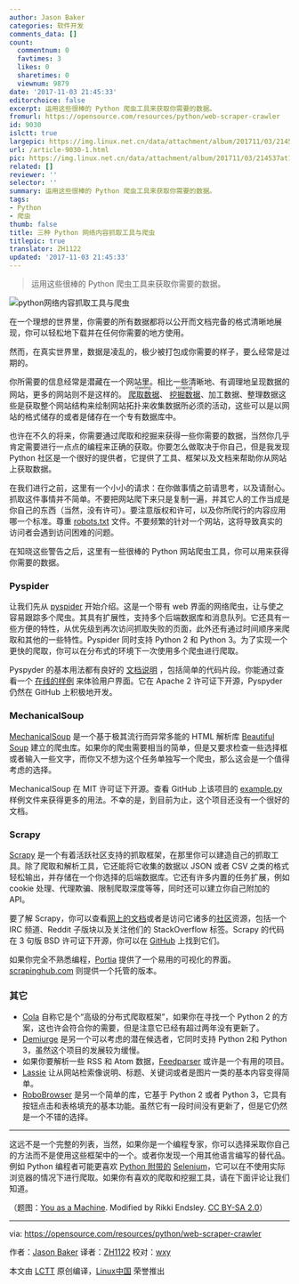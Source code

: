 ```yaml
---
author: Jason Baker
categories: 软件开发
comments_data: []
count:
  commentnum: 0
  favtimes: 3
  likes: 0
  sharetimes: 0
  viewnum: 9879
date: '2017-11-03 21:45:33'
editorchoice: false
excerpt: 运用这些很棒的 Python 爬虫工具来获取你需要的数据。
fromurl: https://opensource.com/resources/python/web-scraper-crawler
id: 9030
islctt: true
largepic: https://img.linux.net.cn/data/attachment/album/201711/03/214537at1dsdt1tmoddaf2.png
url: /article-9030-1.html
pic: https://img.linux.net.cn/data/attachment/album/201711/03/214537at1dsdt1tmoddaf2.png.thumb.jpg
related: []
reviewer: ''
selector: ''
summary: 运用这些很棒的 Python 爬虫工具来获取你需要的数据。
tags:
- Python
- 爬虫
thumb: false
title: 三种 Python 网络内容抓取工具与爬虫
titlepic: true
translator: ZH1122
updated: '2017-11-03 21:45:33'
---
```



> 
> 运用这些很棒的 Python 爬虫工具来获取你需要的数据。
> 
> 
> 


![ python网络内容抓取工具与爬虫](https://img.linux.net.cn/data/attachment/album/201711/03/214537at1dsdt1tmoddaf2.png "Python web scrapers and crawlers")


在一个理想的世界里，你需要的所有数据都将以公开而文档完备的格式清晰地展现，你可以轻松地下载并在任何你需要的地方使用。


然而，在真实世界里，数据是凌乱的，极少被打包成你需要的样子，要么经常是过期的。


你所需要的信息经常是潜藏在一个网站里。相比一些清晰地、有调理地呈现数据的网站，更多的网站则不是这样的。<ruby> <a href="https://en.wikipedia.org/wiki/Web_crawler">  爬取数据 </a> <rt>  crawling </rt></ruby>、<ruby> <a href="https://en.wikipedia.org/wiki/Web_scraping">  挖掘数据 </a> <rt>  scraping </rt></ruby>、加工数据、整理数据这些是获取整个网站结构来绘制网站拓扑来收集数据所必须的活动，这些可以是以网站的格式储存的或者是储存在一个专有数据库中。


也许在不久的将来，你需要通过爬取和挖掘来获得一些你需要的数据，当然你几乎肯定需要进行一点点的编程来正确的获取。你要怎么做取决于你自己，但是我发现 Python 社区是一个很好的提供者，它提供了工具、框架以及文档来帮助你从网站上获取数据。


在我们进行之前，这里有一个小小的请求：在你做事情之前请思考，以及请耐心。抓取这件事情并不简单。不要把网站爬下来只是复制一遍，并其它人的工作当成是你自己的东西（当然，没有许可）。要注意版权和许可，以及你所爬行的内容应用哪一个标准。尊重 [robots.txt](http://www.robotstxt.org/) 文件。不要频繁的针对一个网站，这将导致真实的访问者会遇到访问困难的问题。


在知晓这些警告之后，这里有一些很棒的 Python 网站爬虫工具，你可以用来获得你需要的数据。


### Pyspider


让我们先从 [pyspider](https://github.com/binux/pyspider) 开始介绍。这是一个带有 web 界面的网络爬虫，让与使之容易跟踪多个爬虫。其具有扩展性，支持多个后端数据库和消息队列。它还具有一些方便的特性，从优先级到再次访问抓取失败的页面，此外还有通过时间顺序来爬取和其他的一些特性。Pyspider 同时支持 Python 2 和 Python 3。为了实现一个更快的爬取，你可以在分布式的环境下一次使用多个爬虫进行爬取。


Pyspyder 的基本用法都有良好的 [文档说明](http://docs.pyspider.org/en/latest/) ，包括简单的代码片段。你能通过查看一个 [在线的样例](http://demo.pyspider.org/) 来体验用户界面。它在 Apache 2 许可证下开源，Pyspyder 仍然在 GitHub 上积极地开发。


### MechanicalSoup


[MechanicalSoup](https://github.com/hickford/MechanicalSoup) 是一个基于极其流行而异常多能的 HTML 解析库 [Beautiful Soup](https://www.crummy.com/software/BeautifulSoup/) 建立的爬虫库。如果你的爬虫需要相当的简单，但是又要求检查一些选择框或者输入一些文字，而你又不想为这个任务单独写一个爬虫，那么这会是一个值得考虑的选择。


MechanicalSoup 在 MIT 许可证下开源。查看 GitHub 上该项目的 [example.py](https://github.com/hickford/MechanicalSoup/blob/master/example.py) 样例文件来获得更多的用法。不幸的是，到目前为止，这个项目还没有一个很好的文档。


### Scrapy


[Scrapy](https://scrapy.org/) 是一个有着活跃社区支持的抓取框架，在那里你可以建造自己的抓取工具。除了爬取和解析工具，它还能将它收集的数据以 JSON 或者 CSV 之类的格式轻松输出，并存储在一个你选择的后端数据库。它还有许多内置的任务扩展，例如 cookie 处理、代理欺骗、限制爬取深度等等，同时还可以建立你自己附加的 API。


要了解 Scrapy，你可以查看[网上的文档](https://doc.scrapy.org/en/latest/)或者是访问它诸多的[社区](https://scrapy.org/community/)资源，包括一个 IRC 频道、Reddit 子版块以及关注他们的 StackOverflow 标签。Scrapy 的代码在 3 句版 BSD 许可证下开源，你可以在 [GitHub](https://github.com/scrapy/scrapy) 上找到它们。


如果你完全不熟悉编程，[Portia](https://github.com/scrapinghub/portia) 提供了一个易用的可视化的界面。[scrapinghub.com](https://portia.scrapinghub.com/) 则提供一个托管的版本。


### 其它


* [Cola](https://github.com/chineking/cola) 自称它是个“高级的分布式爬取框架”，如果你在寻找一个 Python 2 的方案，这也许会符合你的需要，但是注意它已经有超过两年没有更新了。
* [Demiurge](https://github.com/matiasb/demiurge) 是另一个可以考虑的潜在候选者，它同时支持 Python 2和 Python 3，虽然这个项目的发展较为缓慢。
* 如果你要解析一些 RSS 和 Atom 数据，[Feedparser](https://github.com/kurtmckee/feedparser) 或许是一个有用的项目。
* [Lassie](https://github.com/michaelhelmick/lassie) 让从网站检索像说明、标题、关键词或者是图片一类的基本内容变得简单。
* [RoboBrowser](https://github.com/jmcarp/robobrowser) 是另一个简单的库，它基于 Python 2 或者 Python 3，它具有按钮点击和表格填充的基本功能。虽然它有一段时间没有更新了，但是它仍然是一个不错的选择。




---


这远不是一个完整的列表，当然，如果你是一个编程专家，你可以选择采取你自己的方法而不是使用这些框架中的一个。或者你发现一个用其他语言编写的替代品。例如 Python 编程者可能更喜欢 [Python 附带的](https://selenium-python.readthedocs.io/) [Selenium](https://github.com/SeleniumHQ/selenium)，它可以在不使用实际浏览器的情况下进行爬取。如果你有喜欢的爬取和挖掘工具，请在下面评论让我们知道。


（题图：[You as a Machine](https://www.flickr.com/photos/youasamachine/8025582590/in/photolist-decd6C-7pkccp-aBfN9m-8NEffu-3JDbWb-aqf5Tx-7Z9MTZ-rnYTRu-3MeuPx-3yYwA9-6bSLvd-irmvxW-5Asr4h-hdkfCA-gkjaSQ-azcgct-gdV5i4-8yWxCA-9G1qDn-5tousu-71V8U2-73D4PA-iWcrTB-dDrya8-7GPuxe-5pNb1C-qmnLwy-oTxwDW-3bFhjL-f5Zn5u-8Fjrua-bxcdE4-ddug5N-d78G4W-gsYrFA-ocrBbw-pbJJ5d-682rVJ-7q8CbF-7n7gDU-pdfgkJ-92QMx2-aAmM2y-9bAGK1-dcakkn-8rfyTz-aKuYvX-hqWSNP-9FKMkg-dyRPkY). Modified by Rikki Endsley. [CC BY-SA 2.0](https://creativecommons.org/licenses/by/2.0/)）




---


via: <https://opensource.com/resources/python/web-scraper-crawler>


作者：[Jason Baker](https://opensource.com/users/jason-baker) 译者：[ZH1122](https://github.com/ZH1122) 校对：[wxy](https://github.com/wxy)


本文由 [LCTT](https://github.com/LCTT/TranslateProject) 原创编译，[Linux中国](https://linux.cn/) 荣誉推出